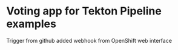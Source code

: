 # Voting app for Tekton Pipeline examples
Trigger from github
added webhook from OpenShift web interface
